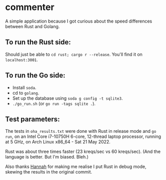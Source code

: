 # commenter
A simple application because I got curious about the speed differences between Rust and Golang.

## To run the Rust side:
Should just be able to `cd rust; cargo r --release`. You'll find it on `localhost:3001`.

## To run the Go side:
 - Install `soda`.
 - cd to `golang`.
 - Set up the database using `soda g config -t sqlite3`.
 - `./go_run.sh` (or `go run -tags sqlite .`).

## Test parameters:
The tests in `oha_results.txt` were done with Rust in release mode and `go run`,
on an Intel Core i7-10750H 6-core, 12-thread laptop processor, running at 5 GHz,
on Arch Linux x86_64 - Sat 21 May 2022.

Rust was about three times faster (23 kreqs/sec vs 60 kreqs/sec). (And the language is better. But I'm biased. Bleh.)

Also thanks [Hannah](https://twitter.com/ravenslofty) for making me realise I put Rust in debug mode, skewing the results in the original commit.